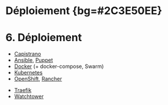 # Déploiement {bg=#2C3E50EE}

# 6. Déploiement

* [Capistrano](https://capistranorb.com/)
* [Ansible](https://www.ansible.com/), [Puppet](https://puppet.com/)
* [Docker](https://www.docker.com/) (+ docker-compose, Swarm)
* [Kubernetes](https://kubernetes.io/)
* [OpenShift](https://www.openshift.com/), [Rancher](https://rancher.com/)

<p></p>

* [Traefik](https://traefik.io/)
* [Watchtower](https://github.com/v2tec/watchtower)
